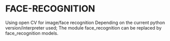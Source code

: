 # FACE-RECOGNITION
Using open CV for image/face recognition
Depending on the current python version/interpreter used;
The module face_recognition can be replaced by face_recognition models.
